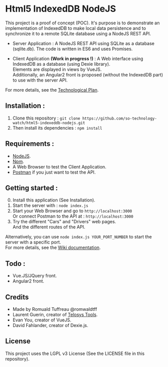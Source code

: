 # Html5 IndexedDB NodeJS

This project is a proof of concept (POC).
It's purpose is to demonstrate an implementation of IndexedDB to make local data persistence and to synchronize it to a remote SQLite database using a NodeJS REST API.

- Server Application : A NodeJS REST API using SQLite as a database (sqlite.db). The code is written in ES6 and uses Promises.

- Client Application __(Work in progress !)__ : A Web interface using IndexedDB as a database (using Dexie library).  
Elements are displayed in views by VueJS.  
Additionally, an Angular2 front is proposed (without the IndexedDB part) to use with the server API.

For more details, see the [Technological Plan](https://github.com/so-technology-watch/html5-indexeddb-nodejs/blob/master/public/ressources/TechnologicalPlan.pptx).

## Installation :

1. Clone this repository : `git clone https://github.com/so-technology-watch/html5-indexeddb-nodejs.git`  
2. Then install its dependencies : `npm install`

## Requirements :

- [NodeJS](https://nodejs.org/en/).
- [Npm](https://www.npmjs.com/).
- A Web Browser to test the Client Application.
- [Postman](https://www.getpostman.com/) if you just want to test the API.

## Getting started :

0. Install this application (See Installation).
1. Start the server with : `node index.js`
2. Start your Web Browser and go to `http://localhost:3000`   
Or connect Postman to the API at : `http://localhost:3000`
3. Try the different "Cars" and "Drivers" web pages.  
And the different routes of the API.

Alternatively, you can use `node index.js YOUR_PORT_NUMBER` to start the server with a specific port.  
For more details, see the [Wiki documentation](https://github.com/so-technology-watch/html5-indexeddb-nodejs/wiki).

## Todo :

- Vue.JS/JQuery front.
- Angular2 front.

## Credits

- Made by Romuald Tuffreau @romwaldtff
- Laurent Guerin, creator of [Telosys Tools](https://sites.google.com/site/telosystools/).
- Evan You, creator of VueJS.
- David Fahlander, creator of Dexie.js.

## License

This project uses the LGPL v3 License (See the LICENSE file in this repository).